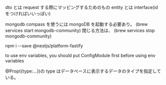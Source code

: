 dto とは request する際にマッピングするためのもの
entity とは interface(id をつければいいっぽい)

mongodb compass を使うには mongoDB を起動する必要あり。
(brew services start mongodb-community)
閉じる方法は、
(brew services stop mongodb-community)

npm i --save @nestjs/platform-fastify

to use env variables, you should put ConfigModule first before using env variables

@Prop({type:...})の type はデータベースに表示するデータのタイプを指定している。
